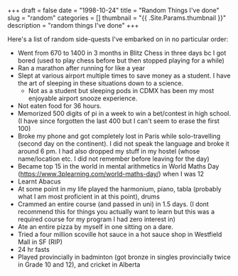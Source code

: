+++ 
draft = false
date = "1998-10-24"
title = "Random Things I've done"
slug = "random" 
categories = []
thumbnail = "{{ .Site.Params.thumbnail }}"
description = "random things I've done"
+++

Here's a list of random side-quests I've embarked on in no particular order:

- Went from 670 to 1400 in 3 months in Blitz Chess in three days bc I got bored (used to play chess before but then stopped playing for a while)
- Ran a marathon after running for like a year
- Slept at various airport multiple times to save money as a student. I have the art of sleeping in these situations down to a science. 
    - Not as a student but sleeping pods in CDMX has been my most enjoyable airport snooze experience. 
- Not eaten food for 36 hours. 
- Memorized 500 digits of pi in a week to win a bet/contest in high school. (I have since forgotten the last 400 but I can't seem to erase the first 100)
- Broke my phone and got completely lost in Paris while solo-travelling (second day on the continent). I did not speak the language and broke it around 6 pm. I had also dropped my stuff in my hostel (whose name/location etc. I did not remember before leaving for the day)
- Became top 15 in the world in mental arithmetics in World Maths Day (https://www.3plearning.com/world-maths-day/) when I was 12
- Learnt Abacus 
- At some point in my life played the harmonium, piano, tabla (probably what I am most proficient in at this point), drums
- Crammed an entire course (and passed in uni) in 1.5 days. (I dont recommend this for things you actually want to learn but this was a required course for my program I had zero interest in)
- Ate an entire pizza by myself in one sitting on a dare. 
- Tried a four million scoville hot sauce in a hot sauce shop in Westfield Mall in SF (RIP)
- 24 hr fasts
- Played provincially in badminton (got bronze in singles provincially twice in Grade 10 and 12), and cricket in Alberta


